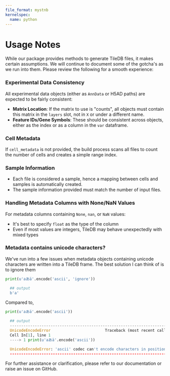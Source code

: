 ```yaml
---
file_format: mystnb
kernelspec:
  name: python
---
```


# Usage Notes

While our package provides methods to generate TileDB files, it makes certain assumptions. We will continue to document some of the gotcha's as we run into them. Please review the following for a smooth experience:

### Experimental Data Consistency

All experimental data objects (either as `AnnData` or H5AD paths) are expected to be fairly consistent:

- **Matrix Location**: If the matrix to use is "counts", all objects must contain this matrix in the `layers` slot, not in `X` or under a different name.
- **Feature IDs/Gene Symbols**: These should be consistent across objects, either as the index or as a column in the `var` dataframe.

### Cell Metadata

If `cell_metadata` is not provided, the build process scans all files to count the number of cells and creates a simple range index.

### Sample Information

- Each file is considered a sample, hence a mapping between cells and samples is automatically created.
- The sample information provided must match the number of input files.

### Handling Metadata Columns with None/NaN Values

For metadata columns containing `None`, `nan`, or `NaN` values:

- It's best to specify `float` as the type of the column
- Even if most values are integers, TileDB may behave unexpectedly with mixed types

### Metadata contains unicode characters?

We've run into a few issues when metadata objects containing unicode characters are written into a TileDB frame.
The best solution I can think of is to ignore them

```python
print(u'aあä'.encode('ascii', 'ignore'))

  ## output
  b'a'
```

Compared to,

```python
print(u'aあä'.encode('ascii'))

  ## output
  ---------------------------------------------------------------------------
  UnicodeEncodeError                        Traceback (most recent call last)
  Cell In[1], line 1
  ----> 1 print(u'aあä'.encode('ascii'))

  UnicodeEncodeError: 'ascii' codec can't encode characters in position 1-2: ordinal not in range(128)
  ---------------------------------------------------------------------------
```

For further assistance or clarification, please refer to our documentation or raise an issue on GitHub.
